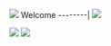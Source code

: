 <a href="https://www.instagram.com/rightkazu/"> <img src="https://img.shields.io/badge/Instagram-E4405F?style=for-the-badge&logo=instagram&logoColor=white"></a> 
Welcome 
 --------| 
 ![](https://media.tenor.com/iVCiM9W7cvYAAAAd/welcome.gif) 


 <img src="https://github-readme-stats.vercel.app/api?username=rightkazu&&show_icons=true&title_color=ffffff&icon_color=bb2acf&text_color=daf7dc&bg_color=151515">

 <img src="https://github-readme-stats.vercel.app/api/top-langs/?username=rightkazu&show_icons=true&theme=radical" >

